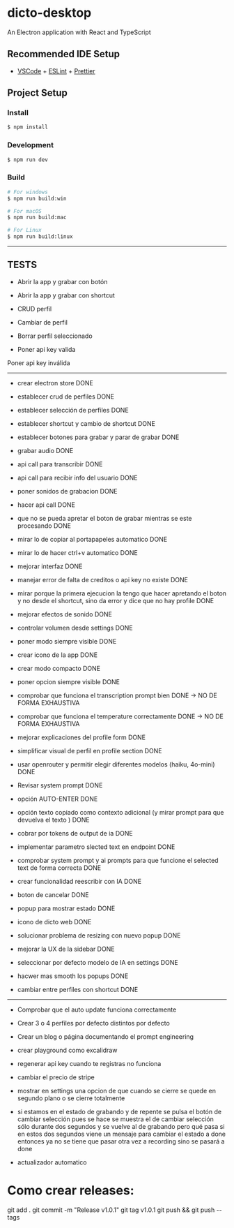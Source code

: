 # dicto-desktop

An Electron application with React and TypeScript

## Recommended IDE Setup

- [VSCode](https://code.visualstudio.com/) + [ESLint](https://marketplace.visualstudio.com/items?itemName=dbaeumer.vscode-eslint) + [Prettier](https://marketplace.visualstudio.com/items?itemName=esbenp.prettier-vscode)

## Project Setup

### Install

```bash
$ npm install
```

### Development

```bash
$ npm run dev
```

### Build

```bash
# For windows
$ npm run build:win

# For macOS
$ npm run build:mac

# For Linux
$ npm run build:linux
```

---

## TESTS

- Abrir la app y grabar con botón

- Abrir la app y grabar con shortcut

- CRUD perfil

- Cambiar de perfil

- Borrar perfil seleccionado

- Poner api key valida

Poner api key inválida

---

- crear electron store DONE

- establecer crud de perfiles DONE

- establecer selección de perfiles DONE

- establecer shortcut y cambio de shortcut DONE

- establecer botones para grabar y parar de grabar DONE

- grabar audio DONE

- api call para transcribir DONE

- api call para recibir info del usuario DONE

- poner sonidos de grabacion DONE

- hacer api call DONE

- que no se pueda apretar el boton de grabar mientras se este procesando DONE

- mirar lo de copiar al portapapeles automatico DONE

- mirar lo de hacer ctrl+v automatico DONE

- mejorar interfaz DONE

- manejar error de falta de creditos o api key no existe DONE

- mirar porque la primera ejecucion la tengo que hacer apretando el boton y no desde el shortcut, sino da error y dice que no hay profile DONE

- mejorar efectos de sonido DONE

- controlar volumen desde settings DONE

- poner modo siempre visible DONE

- crear icono de la app DONE

- crear modo compacto DONE

- poner opcion siempre visible DONE

- comprobar que funciona el transcription prompt bien DONE -> NO DE FORMA EXHAUSTIVA

- comprobar que funciona el temperature correctamente DONE -> NO DE FORMA EXHAUSTIVA

- mejorar explicaciones del profile form DONE

- simplificar visual de perfil en profile section DONE

- usar openrouter y permitir elegir diferentes modelos (haiku, 4o-mini) DONE

- Revisar system prompt DONE

- opción AUTO-ENTER DONE

- opción texto copiado como contexto adicional (y mirar prompt para que devuelva el texto ) DONE

- cobrar por tokens de output de ia DONE

- implementar parametro slected text en endpoint DONE

- comprobar system prompt y ai prompts para que funcione el selected text de forma correcta DONE

- crear funcionalidad reescribir con IA DONE

- boton de cancelar DONE

- popup para mostrar estado DONE

- icono de dicto web DONE

- solucionar problema de resizing con nuevo popup DONE

- mejorar la UX de la sidebar DONE

- seleccionar por defecto modelo de IA en settings DONE

- hacwer mas smooth los popups DONE

- cambiar entre perfiles con shortcut DONE

---

- Comprobar que el auto update funciona correctamente

- Crear 3 o 4 perfiles por defecto distintos por defecto

- Crear un blog o página documentando el prompt engineering

- crear playground como excalidraw

- regenerar api key cuando te registras no funciona

- cambiar el precio de stripe

- mostrar en settings una opcion de que cuando se cierre se quede en segundo plano o se cierre totalmente
- si estamos en el estado de grabando y de repente se pulsa el botón de cambiar selección pues se hace se muestra el de cambiar selección sólo durante dos segundos y se vuelve al de grabando pero qué pasa si en estos dos segundos viene un mensaje para cambiar el estado a done entonces ya no se tiene que pasar otra vez a recording sino se pasará a done

- actualizador automatico

# Como crear releases:

git add .
git commit -m "Release v1.0.1"
git tag v1.0.1
git push && git push --tags

